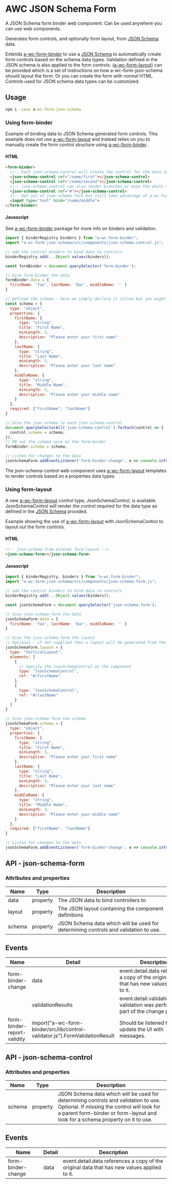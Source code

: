 # AWC JSON Schema Form

A JSON Schema form binder web component. Can be used anywhere you can use web components.

Generates form controls, and optionally form layout, from [JSON Schema](https://json-schema.org/) data.

Extends [a-wc-form-binder](https://github.com/colscott/a-wc-form/tree/master/packages/binder) to use a [JSON Schema](https://json-schema.org/) to automatically create form controls based on the schema data types. Validation defined in the JSON schema is also applied to the form controls.
([a-wc-form-layout](https://github.com/colscott/a-wc-form/tree/master/packages/layout)) can be provided which is a set of instructions on how a-wc-form-json-schema should layout the form. Or you can create the form with normal HTML.
Controls used for JSON schema data types can be customized.

## Usage
```cmd
npm i -save a-wc-form-json-schema
```

### Using form-binder
Example of binding data to JSON Schema generated form controls. This example does not use [a-wc-form-layout](https://github.com/colscott/a-wc-form/tree/master/packages/layout) and instead relies on you to manually create the form control structure using [a-wc-form-binder](https://github.com/colscott/a-wc-form/tree/master/packages/binder).
#### HTML
```html
<form-binder>
  <!-- Each json-schema-control will create the control for the data type from a set  -->
  <json-schema-control ref="/name/first"></json-schema-control>
  <json-schema-control ref="/name/second"></json-schema-control>
  <!-- json-schema-control can also render branches or even the whole schema -->
  <json-schema-control ref="#"></json-schema-control>
  <!-- Opt out of json-schema-form but still take advantage of a-wc-form-binder data binding and validation -->
  <input type="text" bind="/name/middle">
</form-binder>
```
#### Javascript
See [a-wc-form-binder](https://github.com/colscott/a-wc-form/tree/master/packages/binder) package for more info on binders and validation.
```js
import { binderRegistry binders } from "a-wc-form-binder";
import "a-wc-form-json-schema/src/components/json-schema-control.js";

// add the control binders to bind data to controls
binderRegistry.add(...Object.values(binders));

const formBinder = document.querySelector('form-binder');

// Give form-binder the data
formBinder.data = {
  firstName: 'foo', lastName: 'bar', middleName: '' }
}

// Defined the schema - here we simply declare it inline but you might load it from somewhere like an OpenAPI spec file
const schema = {
  type: "object",
  properties: {
    firstName: {
      type: "string",
      title: "First Name",
      minLength: 3,
      description: "Please enter your first name"
    },
    lastName: {
      type: "string",
      title: "Last Name",
      minLength: 3,
      description: "Please enter your last name"
    },
    middleName: {
      type: "string",
      title: "Middle Name",
      minLength: 3,
      description: "Please enter your middle name"
    }
  },
  required: ["firstName", "lastName"]
}

// Give the json schema to each json-schema-control
document.querySelectorAll('json-schema-control').forEach(control => {
  control.schema = schema;
});
// OR set the schema once on the form-binder
formBinder.schema = schema;

// Listen for changes to the data
jsonSchemaForm.addEventListener('form-binder-change', e => console.info(e.detail.data));
```

The json-schema-control web component uses [a-wc-form-layout](https://github.com/colscott/a-wc-form/tree/master/packages/layout) templates to render controls based on a properties data types.

### Using form-layout
A new [a-wc-form-layout](https://github.com/colscott/a-wc-form/tree/master/packages/layout) control type, JsonSchemaControl, is available. JsonSchemaControl will render the control required for the data type as defined in the [JSON Schema](https://json-schema.org/) provided.

Example showing the use of [a-wc-form-layout](https://github.com/colscott/a-wc-form/tree/master/packages/layout) with JsonSchemaControl to layout out the form controls.
#### HTML
```html
<!-- json-schema-from extends form-layout -->
<json-schema-form></json-schema-form>
```

#### Javascript
```js
import { binderRegistry, binders } from "a-wc-form-binder";
import "a-wc-form-json-schema/src/components/json-schema-form.js";

// add the control binders to bind data to controls
binderRegistry.add(...Object.values(binders));

const jsonSchemaForm = document.querySelector('json-schema-form');

// Give json-schema-form the data
jsonSchemaForm.data = {
  firstName: 'foo', lastName: 'bar', middleName: '' }
}

// Give the json-schema-form the layout
// Optional - if not supplied then a layout will be generated from the schema
jsonSchemaForm.layout = {
  type: "VerticalLayout",
  elements: [
    {
      // Specify the JsonSchemaControl as the component
      type: "JsonSchemaControl",
      ref: "#/firstName"
    },
    {
      type: "JsonSchemaControl",
      ref: "#/lastName"
    }
  ]
}

// Give json-schema-form the schema
jsonSchemaForm.schema = {
  type: "object",
  properties: {
    firstName: {
      type: "string",
      title: "First Name",
      minLength: 3,
      description: "Please enter your first name"
    },
    lastName: {
      type: "string",
      title: "Last Name",
      minLength: 3,
      description: "Please enter your last name"
    },
    middleName: {
      type: "string",
      title: "Middle Name",
      minLength: 3,
      description: "Please enter your middle name"
    }
  },
  required: ["firstName", "lastName"]
}

// Listen for changes to the data
jsonSchemaForm.addEventListener('form-binder-change', e => console.info(e.detail.data));
```

## API - json-schema-form
### Attributes and properties
| Name | Type | Description |
| ---- | ---- | ----------- |
| data | property | The JSON data to bind controllers to |
| layout | property | The JSON layout containing the component definitions |
| schema | property | JSON Schema data which will be used for determining controls and validation to use. |

## Events
| Name | Detail | Description |
| ---- | ------ | ----------- |
| form-binder-change          | data              | event.detail.data references a copy of the original data that has new values applied to it. |
|                             | validationResults | event.detail.validationResults validation was performed as part of the change process.      |
| form-binder-report-validity | import("a-wc-form-binder/src/lib/control-validator.js").FormValidationResult | Should be listened to to update the UI with messages. |

## API - json-schema-control
### Attributes and properties
| Name | Type | Description |
| ---- | ---- | ----------- |
| schema | property | JSON Schema data which will be used for determining controls and validation to use. Optional. If missing the control will look for a parent form-binder or form-layout and look for a schema property on it to use. |

## Events
| Name | Detail | Description |
| ---- | ------ | ----------- |
| form-binder-change | data | event.detail.data references a copy of the original data that has new values applied to it. |